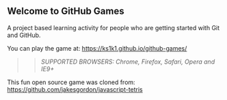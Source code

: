 ## Welcome to GitHub Games

A project based learning activity for people who are getting started with Git and GitHub.

You can play the game at: https://ks1k1.github.io/github-games/

>> _*SUPPORTED BROWSERS*: Chrome, Firefox, Safari, Opera and IE9+_

This fun open source game was cloned from: https://github.com/jakesgordon/javascript-tetris
